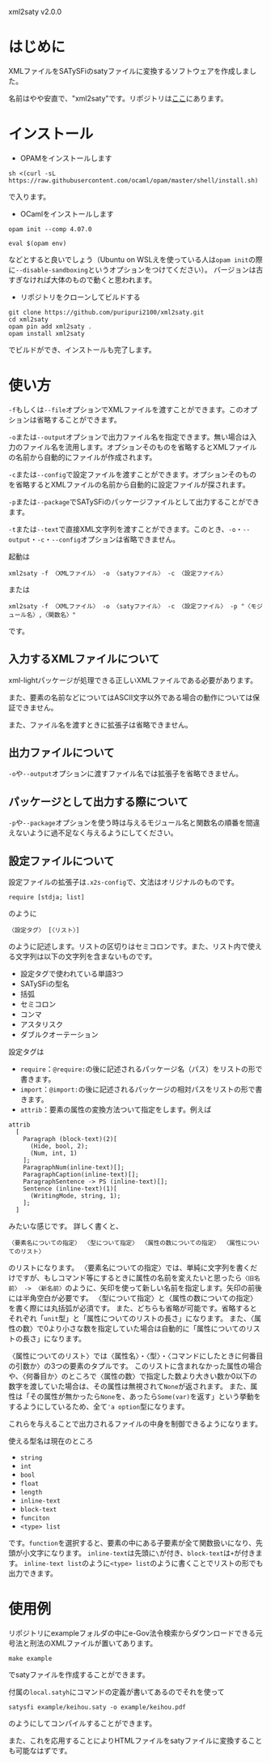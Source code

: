 xml2saty v2.0.0

# はじめに

XMLファイルをSATySFiのsatyファイルに変換するソフトウェアを作成しました。

名前はやや安直で、"xml2saty"です。リポジトリは[ここ](https://github.com/puripuri2100/xml2saty)にあります。

# インストール

- OPAMをインストールします
```
sh <(curl -sL https://raw.githubusercontent.com/ocaml/opam/master/shell/install.sh)
```
で入ります。
- OCamlをインストールします
```
opam init --comp 4.07.0

eval $(opam env)
```
などとすると良いでしょう（Ubuntu on WSLえを使っている人は`opam init`の際に`--disable-sandboxing`というオプションをつけてください）。
バージョンは古すぎなければ大体のもので動くと思われます。
- リポジトリをクローンしてビルドする
```
git clone https://github.com/puripuri2100/xml2saty.git
cd xml2saty
opam pin add xml2saty .
opam install xml2saty
```
でビルドができ、インストールも完了します。

# 使い方

`-f`もしくは`--file`オプションでXMLファイルを渡すことができます。このオプションは省略することができます。

`-o`または`--output`オプションで出力ファイル名を指定できます。無い場合は入力のファイル名を流用します。オプションそのものを省略するとXMLファイルの名前から自動的にファイルが作成されます。

`-c`または`--config`で設定ファイルを渡すことができます。オプションそのものを省略するとXMLファイルの名前から自動的に設定ファイルが探されます。

`-p`または`--package`でSATySFiのパッケージファイルとして出力することができます。

`-t`または`--text`で直接XML文字列を渡すことができます。このとき、`-o`・`--output`・`-c`・`--config`オプションは省略できません。

起動は

```
xml2saty -f 〈XMLファイル〉 -o 〈satyファイル〉 -c 〈設定ファイル〉
```

または

```
xml2saty -f 〈XMLファイル〉 -o 〈satyファイル〉 -c 〈設定ファイル〉 -p "〈モジュール名〉,〈関数名〉"
```

です。

## 入力するXMLファイルについて

xml-lightパッケージが処理できる正しいXMLファイルである必要があります。

また、要素の名前などについてはASCII文字以外である場合の動作については保証できません。

また、ファイル名を渡すときに拡張子は省略できません。

## 出力ファイルについて

`-o`や`--output`オプションに渡すファイル名では拡張子を省略できません。

## パッケージとして出力する際について

`-p`や`--package`オプションを使う時は与えるモジュール名と関数名の順番を間違えないように過不足なく与えるようにしてください。

## 設定ファイルについて

設定ファイルの拡張子は`.x2s-config`で、文法はオリジナルのものです。

```
require [stdja; list]
```

のように

```
〈設定タグ〉 [〈リスト〉]
```

のように記述します。リストの区切りはセミコロンです。また、リスト内で使える文字列は以下の文字列を含まないものです。
- 設定タグで使われている単語3つ
- SATySFiの型名
- 括弧
- セミコロン
- コンマ
- アスタリスク
- ダブルクオーテーション

設定タグは

- `require`：`@require:`の後に記述されるパッケージ名（パス）をリストの形で書きます。
- `import`：`@import:`の後に記述されるパッケージの相対パスをリストの形で書きます。
- `attrib`：要素の属性の変換方法ついて指定をします。例えば
```
attrib
  [
    Paragraph (block-text)(2)[
      (Hide, bool, 2);
      (Num, int, 1)
    ];
    ParagraphNum(inline-text)[];
    ParagraphCaption(inline-text)[];
    ParagraphSentence -> PS (inline-text)[];
    Sentence (inline-text)(1)[
      (WritingMode, string, 1);
    ];
  ]
```
みたいな感じです。
詳しく書くと、

`〈要素名についての指定〉 〈型について指定〉 〈属性の数についての指定〉 〈属性についてのリスト〉`

のリストになります。
〈要素名についての指定〉では、単純に文字列を書くだけですが、もしコマンド等にするときに属性の名前を変えたいと思ったら`〈旧名前〉 -> 〈新名前〉`のように、矢印を使って新しい名前を指定します。矢印の前後には半角空白が必要です。
〈型について指定〉と〈属性の数についての指定〉を書く際には丸括弧が必須です。
また、どちらも省略が可能です。省略するとそれぞれ「`unit`型」と「属性についてのリストの長さ」になります。
また、〈属性の数〉で0より小さな数を指定していた場合は自動的に「属性についてのリストの長さ」になります。

〈属性についてのリスト〉では〈属性名〉・〈型〉・〈コマンドにしたときに何番目の引数か〉の3つの要素のタプルです。
このリストに含まれなかった属性の場合や、〈何番目か〉のところで〈属性の数〉で指定した数より大きい数か0以下の数字を渡していた場合は、その属性は無視されて`None`が返されます。
また、属性は「その属性が無かったら`None`を、あったら`Some(var)`を返す」という挙動をするようにしているため、全て`'a option`型になります。

これらを与えることで出力されるファイルの中身を制御できるようになります。


使える型名は現在のところ

- `string`
- `int`
- `bool`
- `float`
- `length`
- `inline-text`
- `block-text`
- `funciton`
- `<type> list`

です。`function`を選択すると、要素の中にある子要素が全て関数扱いになり、先頭が小文字になります。
`inline-text`は先頭に`\`が付き、`block-text`は`+`が付きます。
`inline-text list`のように`<type> list`のように書くことでリストの形でも出力できます。




# 使用例

リポジトリにexampleフォルダの中にe-Gov法令検索からダウンロードできる元号法と刑法のXMLファイルが置いてあります。

```
make example
```

でsatyファイルを作成することができます。

付属の`local.satyh`にコマンドの定義が書いてあるのでそれを使って
```
satysfi example/keihou.saty -o example/keihou.pdf
```
のようにしてコンパイルすることができます。

また、これを応用することによりHTMLファイルをsatyファイルに変換することも可能なはずです。
